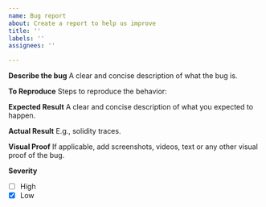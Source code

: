 ```yaml
---
name: Bug report
about: Create a report to help us improve
title: ''
labels: ''
assignees: ''

---
```


**Describe the bug**
A clear and concise description of what the bug is.

**To Reproduce**
Steps to reproduce the behavior:

**Expected Result**
A clear and concise description of what you expected to happen.

**Actual Result**
E.g., solidity traces.

**Visual Proof**
If applicable, add screenshots, videos, text or any other visual proof of the bug.

**Severity**
- [ ] High
- [x] Low
